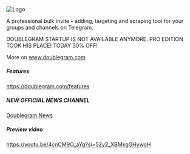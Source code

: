 
![Logo](https://www.doublegram.com/img/github-dblgrm-social.png)

A professional bulk invite - adding, targeting and scraping tool for your groups and channels on Telegram.

DOUBLEGRAM STARTUP IS NOT AVAILABLE ANYMORE.
PRO EDITION TOOK HIS PLACE! TODAY 30% OFF!

More on www.doublegram.com

##### Features
https://doublegram.com/features

##### NEW OFFICIAL NEWS CHANNEL
[Doublegram News](https://t.me/doublegram_news)


##### Preview video
https://youtu.be/4cnCM9O_aYg?si=52y2_XBMkgGHywoH

